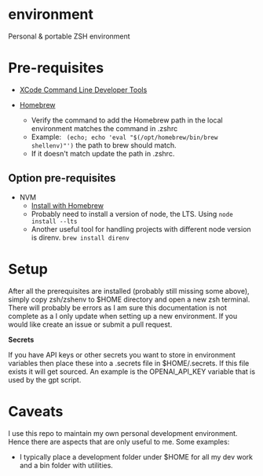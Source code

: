 # environment
Personal & portable ZSH environment

# Pre-requisites

* [XCode Command Line Developer Tools](https://mac.install.guide/commandlinetools/index.html)

* [Homebrew](https://docs.brew.sh/Installation)
  * Verify the command to add the Homebrew path in the local environment matches the command in .zshrc
  * Example: ` (echo; echo 'eval "$(/opt/homebrew/bin/brew shellenv)"')` the path to brew should match.
  * If it doesn't match update the path in .zshrc.
 
## Option pre-requisites

* NVM
  * [Install with Homebrew](https://tecadmin.net/install-nvm-macos-with-homebrew/)
  * Probably need to install a version of node, the LTS. Using `node install --lts`
  * Another useful tool for handling projects with different node version is direnv. `brew install direnv`

# Setup

After all the prerequisites are installed (probably still missing some above), simply copy zsh/zshenv to $HOME directory and
open a new zsh terminal. There will probably be errors as I am sure this documentation is not complete as a I only update when
setting up a new environment. If you would like create an issue or submit a pull request. 

**Secrets**

If you have API keys or other secrets you want to store in environment variables then place these into a .secrets file in 
$HOME/.secrets. If this file exists it will get sourced. An example is the OPENAI_API_KEY variable that is used by the gpt script.

# Caveats

I use this repo to maintain my own personal development environment. Hence there are aspects that are only useful to me. 
Some examples:

* I typically place a development folder under $HOME for all my dev work and a bin folder with utilities. 

